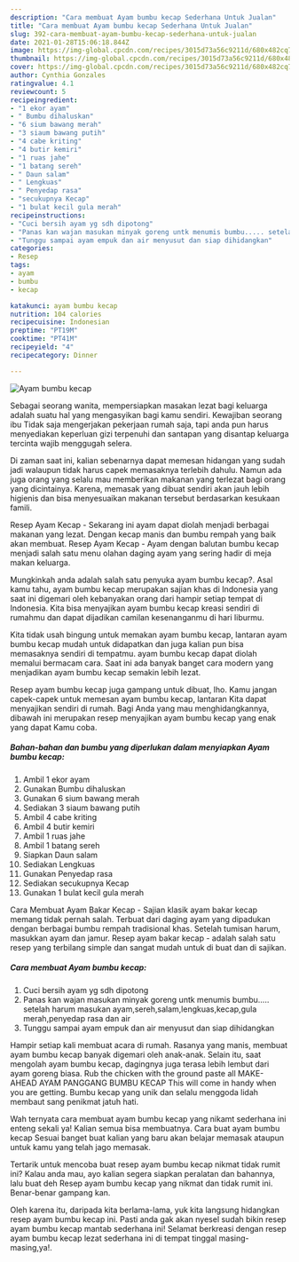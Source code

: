 ```yaml
---
description: "Cara membuat Ayam bumbu kecap Sederhana Untuk Jualan"
title: "Cara membuat Ayam bumbu kecap Sederhana Untuk Jualan"
slug: 392-cara-membuat-ayam-bumbu-kecap-sederhana-untuk-jualan
date: 2021-01-28T15:06:18.844Z
image: https://img-global.cpcdn.com/recipes/3015d73a56c9211d/680x482cq70/ayam-bumbu-kecap-foto-resep-utama.jpg
thumbnail: https://img-global.cpcdn.com/recipes/3015d73a56c9211d/680x482cq70/ayam-bumbu-kecap-foto-resep-utama.jpg
cover: https://img-global.cpcdn.com/recipes/3015d73a56c9211d/680x482cq70/ayam-bumbu-kecap-foto-resep-utama.jpg
author: Cynthia Gonzales
ratingvalue: 4.1
reviewcount: 5
recipeingredient:
- "1 ekor ayam"
- " Bumbu dihaluskan"
- "6 sium bawang merah"
- "3 siaum bawang putih"
- "4 cabe kriting"
- "4 butir kemiri"
- "1 ruas jahe"
- "1 batang sereh"
- " Daun salam"
- " Lengkuas"
- " Penyedap rasa"
- "secukupnya Kecap"
- "1 bulat kecil gula merah"
recipeinstructions:
- "Cuci bersih ayam yg sdh dipotong"
- "Panas kan wajan masukan minyak goreng untk menumis bumbu..... setelah harum masukan ayam,sereh,salam,lengkuas,kecap,gula merah,penyedap rasa dan air"
- "Tunggu sampai ayam empuk dan air menyusut dan siap dihidangkan"
categories:
- Resep
tags:
- ayam
- bumbu
- kecap

katakunci: ayam bumbu kecap 
nutrition: 104 calories
recipecuisine: Indonesian
preptime: "PT19M"
cooktime: "PT41M"
recipeyield: "4"
recipecategory: Dinner

---
```



![Ayam bumbu kecap](https://img-global.cpcdn.com/recipes/3015d73a56c9211d/680x482cq70/ayam-bumbu-kecap-foto-resep-utama.jpg)

Sebagai seorang wanita, mempersiapkan masakan lezat bagi keluarga adalah suatu hal yang mengasyikan bagi kamu sendiri. Kewajiban seorang ibu Tidak saja mengerjakan pekerjaan rumah saja, tapi anda pun harus menyediakan keperluan gizi terpenuhi dan santapan yang disantap keluarga tercinta wajib menggugah selera.

Di zaman  saat ini, kalian sebenarnya dapat memesan hidangan yang sudah jadi walaupun tidak harus capek memasaknya terlebih dahulu. Namun ada juga orang yang selalu mau memberikan makanan yang terlezat bagi orang yang dicintainya. Karena, memasak yang dibuat sendiri akan jauh lebih higienis dan bisa menyesuaikan makanan tersebut berdasarkan kesukaan famili. 

Resep Ayam Kecap - Sekarang ini ayam dapat diolah menjadi berbagai makanan yang lezat. Dengan kecap manis dan bumbu rempah yang baik akan membuat. Resep Ayam Kecap - Ayam dengan balutan bumbu kecap menjadi salah satu menu olahan daging ayam yang sering hadir di meja makan keluarga.

Mungkinkah anda adalah salah satu penyuka ayam bumbu kecap?. Asal kamu tahu, ayam bumbu kecap merupakan sajian khas di Indonesia yang saat ini digemari oleh kebanyakan orang dari hampir setiap tempat di Indonesia. Kita bisa menyajikan ayam bumbu kecap kreasi sendiri di rumahmu dan dapat dijadikan camilan kesenanganmu di hari liburmu.

Kita tidak usah bingung untuk memakan ayam bumbu kecap, lantaran ayam bumbu kecap mudah untuk didapatkan dan juga kalian pun bisa memasaknya sendiri di tempatmu. ayam bumbu kecap dapat diolah memalui bermacam cara. Saat ini ada banyak banget cara modern yang menjadikan ayam bumbu kecap semakin lebih lezat.

Resep ayam bumbu kecap juga gampang untuk dibuat, lho. Kamu jangan capek-capek untuk memesan ayam bumbu kecap, lantaran Kita dapat menyajikan sendiri di rumah. Bagi Anda yang mau menghidangkannya, dibawah ini merupakan resep menyajikan ayam bumbu kecap yang enak yang dapat Kamu coba.

<!--inarticleads1-->

##### Bahan-bahan dan bumbu yang diperlukan dalam menyiapkan Ayam bumbu kecap:

1. Ambil 1 ekor ayam
1. Gunakan  Bumbu dihaluskan
1. Gunakan 6 sium bawang merah
1. Sediakan 3 siaum bawang putih
1. Ambil 4 cabe kriting
1. Ambil 4 butir kemiri
1. Ambil 1 ruas jahe
1. Ambil 1 batang sereh
1. Siapkan  Daun salam
1. Sediakan  Lengkuas
1. Gunakan  Penyedap rasa
1. Sediakan secukupnya Kecap
1. Gunakan 1 bulat kecil gula merah


Cara Membuat Ayam Bakar Kecap - Sajian klasik ayam bakar kecap memang tidak pernah salah. Terbuat dari daging ayam yang dipadukan dengan berbagai bumbu rempah tradisional khas. Setelah tumisan harum, masukkan ayam dan jamur. Resep ayam bakar kecap - adalah salah satu resep yang terbilang simple dan sangat mudah untuk di buat dan di sajikan. 

<!--inarticleads2-->

##### Cara membuat Ayam bumbu kecap:

1. Cuci bersih ayam yg sdh dipotong
1. Panas kan wajan masukan minyak goreng untk menumis bumbu..... setelah harum masukan ayam,sereh,salam,lengkuas,kecap,gula merah,penyedap rasa dan air
1. Tunggu sampai ayam empuk dan air menyusut dan siap dihidangkan


Hampir setiap kali membuat acara di rumah. Rasanya yang manis, membuat ayam bumbu kecap banyak digemari oleh anak-anak. Selain itu, saat mengolah ayam bumbu kecap, dagingnya juga terasa lebih lembut dari ayam goreng biasa. Rub the chicken with the ground paste all MAKE-AHEAD AYAM PANGGANG BUMBU KECAP This will come in handy when you are getting. Bumbu kecap yang unik dan selalu menggoda lidah membaut sang penikmat jatuh hati. 

Wah ternyata cara membuat ayam bumbu kecap yang nikamt sederhana ini enteng sekali ya! Kalian semua bisa membuatnya. Cara buat ayam bumbu kecap Sesuai banget buat kalian yang baru akan belajar memasak ataupun untuk kamu yang telah jago memasak.

Tertarik untuk mencoba buat resep ayam bumbu kecap nikmat tidak rumit ini? Kalau anda mau, ayo kalian segera siapkan peralatan dan bahannya, lalu buat deh Resep ayam bumbu kecap yang nikmat dan tidak rumit ini. Benar-benar gampang kan. 

Oleh karena itu, daripada kita berlama-lama, yuk kita langsung hidangkan resep ayam bumbu kecap ini. Pasti anda gak akan nyesel sudah bikin resep ayam bumbu kecap mantab sederhana ini! Selamat berkreasi dengan resep ayam bumbu kecap lezat sederhana ini di tempat tinggal masing-masing,ya!.

